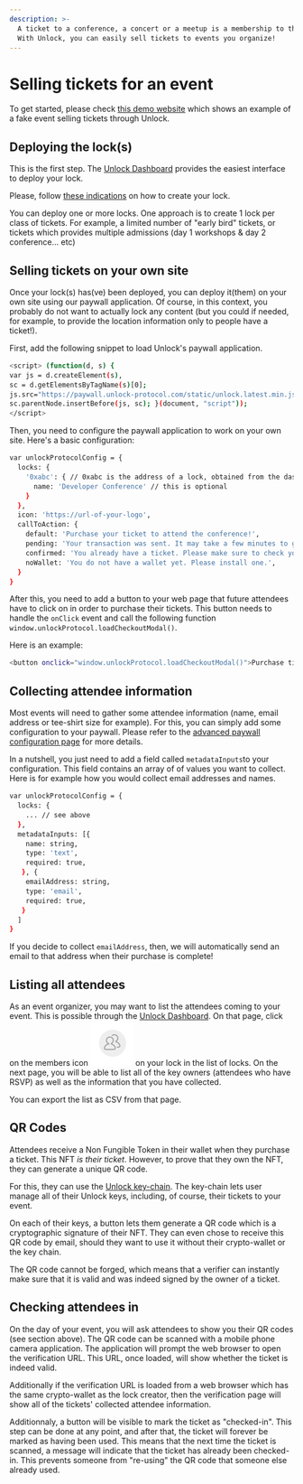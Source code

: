 ```yaml
---
description: >-
  A ticket to a conference, a concert or a meetup is a membership to that event.
  With Unlock, you can easily sell tickets to events you organize!
---
```


# Selling tickets for an event

To get started, please check [this demo website](https://unlock-event-ticket.glitch.me) which shows an example of a fake event selling tickets through Unlock.

## Deploying the lock(s)

This is the first step. The [Unlock Dashboard](https://app.unlock-protocol.com/dashboard/) provides the easiest interface to deploy your lock.

Please, follow [these indications](https://docs.unlock-protocol.com/#create-a-lock) on how to create your lock.

You can deploy one or more locks. One approach is to create 1 lock per class of tickets. For example, a limited number of "early bird" tickets, or tickets which provides multiple admissions (day 1 workshops & day 2 conference... etc)

## Selling tickets on your own site

Once your lock(s) has(ve) been deployed, you can deploy it(them) on your own site using our paywall application. Of course, in this context, you probably do not want to actually lock any content (but you could if needed, for example, to provide the location information only to people have a ticket!).

First, add the following snippet to load Unlock's paywall application.

```bash
<script> (function(d, s) {
var js = d.createElement(s),
sc = d.getElementsByTagName(s)[0];
js.src="https://paywall.unlock-protocol.com/static/unlock.latest.min.js";
sc.parentNode.insertBefore(js, sc); }(document, "script"));
</script>
```

Then, you need to configure the paywall application to work on your own site. Here's a basic configuration:

```bash
var unlockProtocolConfig = { 
  locks: {
    '0xabc': { // 0xabc is the address of a lock, obtained from the dashboard
      name: 'Developer Conference' // this is optional
    }
  },
  icon: 'https://url-of-your-logo', 
  callToAction: { 
    default: 'Purchase your ticket to attend the conference!',
    pending: 'Your transaction was sent. It may take a few minutes to go through and you will receive it once it did.',
    confirmed: 'You already have a ticket. Please make sure to check your key chain to view it!',
    noWallet: 'You do not have a wallet yet. Please install one.',
  }
}
```

After this, you need to add a button to your web page that future attendees have to click on in order to purchase their tickets. This button needs to handle the `onClick` event and call the following function `window.unlockProtocol.loadCheckoutModal()`.

Here is an example:

```bash
<button onclick="window.unlockProtocol.loadCheckoutModal()">Purchase ticket</button>
```

## Collecting attendee information

Most events will need to gather some attendee information (name, email address or tee-shirt size for example). For this, you can simply add some configuration to your paywall. Please refer to the [advanced paywall configuration page](https://docs.unlock-protocol.com/developers/paywall/collecting-metadata) for more details.

In a nutshell, you just need to add a field called `metadataInputs`to your configuration. This field contains an array of of values you want to collect. Here is for example how you would collect email addresses and names.

```bash
var unlockProtocolConfig = { 
  locks: {
    ... // see above
  },
  metadataInputs: [{
    name: string,
    type: 'text',
    required: true,
   }, {
    emailAddress: string,
    type: 'email',
    required: true,
   }
  ]
}
```

If you decide to collect `emailAddress`, then, we will automatically send an email to that address when their purchase is complete!

## Listing all attendees

As an event organizer, you may want to list the attendees coming to your event. This is possible through the [Unlock Dashboard](https://app.unlock-protocol.com/dashboard/). On that page, click on the members icon ![](../../.gitbook/assets/members-icon-etherscan.png) on your lock in the list of locks. On the next page, you will be able to list all of the key owners (attendees who have RSVP) as well as the information that you have collected.

You can export the list as CSV from that page.

## QR Codes

Attendees receive a Non Fungible Token in their wallet when they purchase a ticket. This NFT _is their ticket_. However, to prove that they own the NFT, they can generate a unique QR code.

For this, they can use the [Unlock key-chain](https://app.unlock-protocol.com/keychain/). The key-chain lets user manage all of their Unlock keys, including, of course, their tickets to your event.

On each of their keys, a button lets them generate a QR code which is a cryptographic signature of their NFT. They can even chose to receive this QR code by email, should they want to use it without their crypto-wallet or the key chain.

The QR code cannot be forged, which means that a verifier can instantly make sure that it is valid and was indeed signed by the owner of a ticket.

## Checking attendees in

On the day of your event, you will ask attendees to show you their QR codes (see section above). The QR code can be scanned with a mobile phone camera application. The application will prompt the web browser to open the verification URL. This URL, once loaded, will show whether the ticket is indeed valid.

Additionally if the verification URL is loaded from a web browser which has the same crypto-wallet as the lock creator, then the verification page will show all of the tickets' collected attendee information.

Additionnaly, a button will be visible to mark the ticket as "checked-in". This step can be done at any point, and after that, the ticket will forever be marked as having been used. This means that the next time the ticket is scanned, a message will indicate that the ticket has already been checked-in. This prevents someone from "re-using" the QR code that someone else already used.
